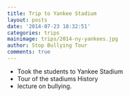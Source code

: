 ```yaml
---
title: Trip to Yankee Stadium
layout: posts
date: '2014-07-23 18:32:51'
categories: trips
mainimage: trips/2014-ny-yankees.jpg
author: Stop Bullying Tour
comments: true
---
```


- Took the students to Yankee Stadium
- Tour of the stadiums History
- lecture on bullying.